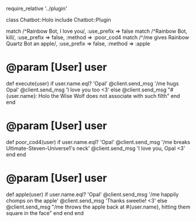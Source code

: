 require_relative '../plugin'

class Chatbot::Holo
  include Chatbot::Plugin

  match /^Rainbow Bot, I love you/, :use_prefix => false
  match /^Rainbow Bot, kill/, :use_prefix => false, :method => :poor_cod4
  match /^\/me gives Rainbow Quartz Bot an apple/, :use_prefix => false, :method => :apple

  # @param [User] user
  def execute(user)
    if user.name.eql? 'Opal'
      @client.send_msg '/me hugs Opal'
      @client.send_msg 'I love you too <3'
    else
      @client.send_msg "#{user.name}: Holo the Wise Wolf does not associate with such filth"
    end
  end

  # @param [User] user
  def poor_cod4(user)
    if user.name.eql? 'Opal'
      @client.send_msg '/me breaks Ultimate-Steven-Universe1\'s neck'
      @client.send_msg 'I love you, Opal <3'
    end
  end

  # @param [User] user
  def apple(user)
    if user.name.eql? 'Opal'
      @client.send_msg '/me happily chomps on the apple'
      @client.send_msg 'Thanks sweetie! <3'
    else
      @client.send_msg "/me throws the apple back at #{user.name}, hitting them square in the face"
    end
  end
end
